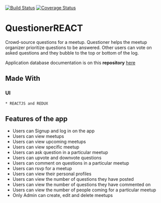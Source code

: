 [![Build Status](https://travis-ci.org/McHardex/QuestionerREACT.svg?branch=develop)](https://travis-ci.org/McHardex/QuestionerREACT)
[![Coverage Status](https://coveralls.io/repos/github/McHardex/QuestionerREACT/badge.svg?branch=develop)](https://coveralls.io/github/McHardex/QuestionerREACT?branch=develop)

# QuestionerREACT

Crowd-source questions for a meetup. Questioner helps the meetup organizer prioritize questions to be answered. Other users can vote on asked questions and they bubble to the top or bottom of the log.

Application database documentation is on this **repository** [ here ](https://github.com/McHardex/questioner)

## Made With
  ### UI
    * REACTJS and REDUX

## Features of the app
* Users can Signup and log in on the app
* Users can view meetups
* Users can view upcoming meetups
* Users can view specific meetup
* Users can ask question in a particular meetup
* Users can upvote and downvote questions
* Users can comment on questions in a particular meetup
* Users can rsvp for a meetup
* Users can view their personal profiles
* Users can view the number of questions they have posted
* Users can view the number of questions they have commented on
* Users can view the number of people coming for a particular meetup
* Only Admin can create, edit and delete meetups